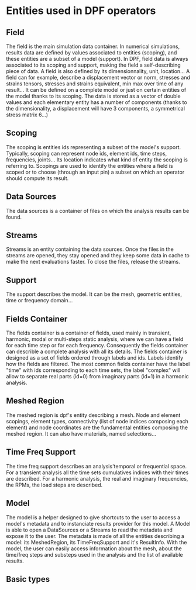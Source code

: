 # Entities used in DPF operators

## Field

The field is the main simulation data container. In numerical simulations, results data are defined by values associated to entities (scoping), and these entities are a subset of a model (support). In DPF, field data is always associated to its scoping and support, making the field a self-describing piece of data. A field is also defined by its dimensionnality, unit, location... A field can for example, describe a displacement vector or norm, stresses and strains tensors, stresses and strains equivalent, min max over time of any result... It can be defined on a complete model or just on certain entities of the model thanks to its scoping. The data is stored as a vector of double values and each elementary entity has a number of components (thanks to the dimensionality, a displacement will have 3 components, a symmetrical stress matrix 6...)

## Scoping

The scoping is entities ids representing a subset of the model's support. Typically, scoping can represent node ids, element ids, time steps, frequencies, joints... Its location indicates what kind of entity the scoping is referring to. Scopings are used to identify the entities where a field is scoped or to choose (through an input pin) a subset on which an operator should compute its result.

## Data Sources

The data sources is a container of files on which the analysis results can be found.

## Streams

Streams is an entity containing the data sources. Once the files in the streams are opened, they stay opened and they keep some data in cache to make the next evaluations faster. To close the files, release the streams.

## Support

The support describes the model. It can be the mesh, geometric entities, time or frequency domain...

## Fields Container

The fields container is a container of fields, used mainly in transient, harmonic, modal or multi-steps static analysis, where we can have a field for each time step or for each frequency. Consequently the fields container can describle a complete analysis with all its details. The fields container is designed as a set of fields ordered through labels and ids. Labels identify how the fields are filtered. The most common fields container have the label "time" with ids corresponding to each time sets, the label "complex" will allow to separate real parts (id=0) from imaginary parts (id=1) in a harmonic analysis.

## Meshed Region

The meshed region is dpf's entity describing a mesh. Node and element scopings, element types, connectivity (list of node indices composing each element) and node coordinates are the fundamental entities composing the meshed region. It can also have materials, named selections...

## Time Freq Support

The time freq support describes an analysis'temporal or frequential space. For a transient analysis all the time sets cumulatives indices with their times are described. For a harmonic analysis, the real and imaginary frequencies, the RPMs, the load steps are described.

## Model

The model is a helper designed to give shortcuts to the user to access a model's metadata and to instanciate results provider for this model. A Model is able to open a DataSources or a Streams to read the metadata and expose it to the user. The metadata is made of all the entities describing a model: its MeshedRegion, its TimeFreqSupport and it's ResultInfo. With the model, the user can easily access information about the mesh, about the time/freq steps and substeps used in the analysis and the list of available results.

## Basic types



